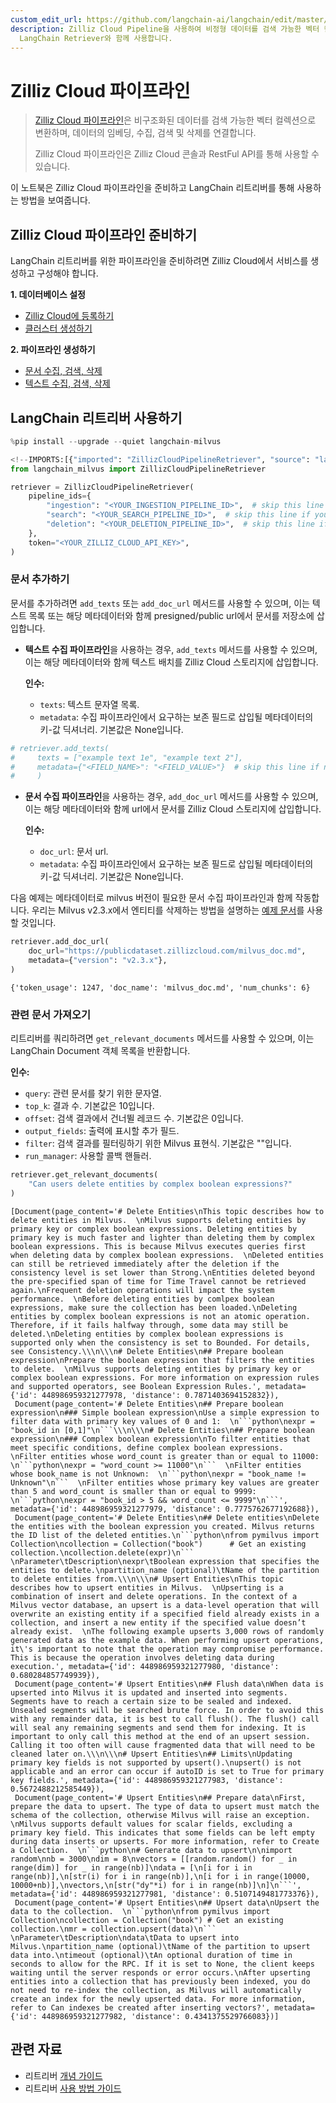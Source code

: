 ```yaml
---
custom_edit_url: https://github.com/langchain-ai/langchain/edit/master/docs/docs/integrations/retrievers/zilliz_cloud_pipeline.ipynb
description: Zilliz Cloud Pipeline을 사용하여 비정형 데이터를 검색 가능한 벡터 컬렉션으로 변환하는 방법을 설명합니다.
  LangChain Retriever와 함께 사용합니다.
---
```


# Zilliz Cloud 파이프라인

> [Zilliz Cloud 파이프라인](https://docs.zilliz.com/docs/pipelines)은 비구조화된 데이터를 검색 가능한 벡터 컬렉션으로 변환하며, 데이터의 임베딩, 수집, 검색 및 삭제를 연결합니다.
> 
> Zilliz Cloud 파이프라인은 Zilliz Cloud 콘솔과 RestFul API를 통해 사용할 수 있습니다.

이 노트북은 Zilliz Cloud 파이프라인을 준비하고 LangChain 리트리버를 통해 사용하는 방법을 보여줍니다.

## Zilliz Cloud 파이프라인 준비하기

LangChain 리트리버를 위한 파이프라인을 준비하려면 Zilliz Cloud에서 서비스를 생성하고 구성해야 합니다.

**1. 데이터베이스 설정**

- [Zilliz Cloud에 등록하기](https://docs.zilliz.com/docs/register-with-zilliz-cloud)
- [클러스터 생성하기](https://docs.zilliz.com/docs/create-cluster)

**2. 파이프라인 생성하기**

- [문서 수집, 검색, 삭제](https://docs.zilliz.com/docs/pipelines-doc-data)
- [텍스트 수집, 검색, 삭제](https://docs.zilliz.com/docs/pipelines-text-data)

## LangChain 리트리버 사용하기

```python
%pip install --upgrade --quiet langchain-milvus
```


```python
<!--IMPORTS:[{"imported": "ZillizCloudPipelineRetriever", "source": "langchain_milvus", "docs": "https://api.python.langchain.com/en/latest/retrievers/langchain_milvus.retrievers.zilliz_cloud_pipeline_retriever.ZillizCloudPipelineRetriever.html", "title": "Zilliz Cloud Pipeline"}]-->
from langchain_milvus import ZillizCloudPipelineRetriever

retriever = ZillizCloudPipelineRetriever(
    pipeline_ids={
        "ingestion": "<YOUR_INGESTION_PIPELINE_ID>",  # skip this line if you do NOT need to add documents
        "search": "<YOUR_SEARCH_PIPELINE_ID>",  # skip this line if you do NOT need to get relevant documents
        "deletion": "<YOUR_DELETION_PIPELINE_ID>",  # skip this line if you do NOT need to delete documents
    },
    token="<YOUR_ZILLIZ_CLOUD_API_KEY>",
)
```


### 문서 추가하기

문서를 추가하려면 `add_texts` 또는 `add_doc_url` 메서드를 사용할 수 있으며, 이는 텍스트 목록 또는 해당 메타데이터와 함께 presigned/public url에서 문서를 저장소에 삽입합니다.

- **텍스트 수집 파이프라인**을 사용하는 경우, `add_texts` 메서드를 사용할 수 있으며, 이는 해당 메타데이터와 함께 텍스트 배치를 Zilliz Cloud 스토리지에 삽입합니다.
  
  **인수:**
  - `texts`: 텍스트 문자열 목록.
  - `metadata`: 수집 파이프라인에서 요구하는 보존 필드로 삽입될 메타데이터의 키-값 딕셔너리. 기본값은 None입니다.

```python
# retriever.add_texts(
#     texts = ["example text 1e", "example text 2"],
#     metadata={"<FIELD_NAME>": "<FIELD_VALUE>"}  # skip this line if no preserved field is required by the ingestion pipeline
#     )
```


- **문서 수집 파이프라인**을 사용하는 경우, `add_doc_url` 메서드를 사용할 수 있으며, 이는 해당 메타데이터와 함께 url에서 문서를 Zilliz Cloud 스토리지에 삽입합니다.
  
  **인수:**
  - `doc_url`: 문서 url.
  - `metadata`: 수집 파이프라인에서 요구하는 보존 필드로 삽입될 메타데이터의 키-값 딕셔너리. 기본값은 None입니다.

다음 예제는 메타데이터로 milvus 버전이 필요한 문서 수집 파이프라인과 함께 작동합니다. 우리는 Milvus v2.3.x에서 엔티티를 삭제하는 방법을 설명하는 [예제 문서](https://publicdataset.zillizcloud.com/milvus_doc.md)를 사용할 것입니다.

```python
retriever.add_doc_url(
    doc_url="https://publicdataset.zillizcloud.com/milvus_doc.md",
    metadata={"version": "v2.3.x"},
)
```


```output
{'token_usage': 1247, 'doc_name': 'milvus_doc.md', 'num_chunks': 6}
```


### 관련 문서 가져오기

리트리버를 쿼리하려면 `get_relevant_documents` 메서드를 사용할 수 있으며, 이는 LangChain Document 객체 목록을 반환합니다.

**인수:**
- `query`: 관련 문서를 찾기 위한 문자열.
- `top_k`: 결과 수. 기본값은 10입니다.
- `offset`: 검색 결과에서 건너뛸 레코드 수. 기본값은 0입니다.
- `output_fields`: 출력에 표시할 추가 필드.
- `filter`: 검색 결과를 필터링하기 위한 Milvus 표현식. 기본값은 ""입니다.
- `run_manager`: 사용할 콜백 핸들러.

```python
retriever.get_relevant_documents(
    "Can users delete entities by complex boolean expressions?"
)
```


```output
[Document(page_content='# Delete Entities\nThis topic describes how to delete entities in Milvus.  \nMilvus supports deleting entities by primary key or complex boolean expressions. Deleting entities by primary key is much faster and lighter than deleting them by complex boolean expressions. This is because Milvus executes queries first when deleting data by complex boolean expressions.  \nDeleted entities can still be retrieved immediately after the deletion if the consistency level is set lower than Strong.\nEntities deleted beyond the pre-specified span of time for Time Travel cannot be retrieved again.\nFrequent deletion operations will impact the system performance.  \nBefore deleting entities by comlpex boolean expressions, make sure the collection has been loaded.\nDeleting entities by complex boolean expressions is not an atomic operation. Therefore, if it fails halfway through, some data may still be deleted.\nDeleting entities by complex boolean expressions is supported only when the consistency is set to Bounded. For details, see Consistency.\\\n\\\n# Delete Entities\n## Prepare boolean expression\nPrepare the boolean expression that filters the entities to delete.  \nMilvus supports deleting entities by primary key or complex boolean expressions. For more information on expression rules and supported operators, see Boolean Expression Rules.', metadata={'id': 448986959321277978, 'distance': 0.7871403694152832}),
 Document(page_content='# Delete Entities\n## Prepare boolean expression\n### Simple boolean expression\nUse a simple expression to filter data with primary key values of 0 and 1:  \n```python\nexpr = "book_id in [0,1]"\n```\\\n\\\n# Delete Entities\n## Prepare boolean expression\n### Complex boolean expression\nTo filter entities that meet specific conditions, define complex boolean expressions.  \nFilter entities whose word_count is greater than or equal to 11000:  \n```python\nexpr = "word_count >= 11000"\n```  \nFilter entities whose book_name is not Unknown:  \n```python\nexpr = "book_name != Unknown"\n```  \nFilter entities whose primary key values are greater than 5 and word_count is smaller than or equal to 9999:  \n```python\nexpr = "book_id > 5 && word_count <= 9999"\n```', metadata={'id': 448986959321277979, 'distance': 0.7775762677192688}),
 Document(page_content='# Delete Entities\n## Delete entities\nDelete the entities with the boolean expression you created. Milvus returns the ID list of the deleted entities.\n```python\nfrom pymilvus import Collection\ncollection = Collection("book")      # Get an existing collection.\ncollection.delete(expr)\n```  \nParameter\tDescription\nexpr\tBoolean expression that specifies the entities to delete.\npartition_name (optional)\tName of the partition to delete entities from.\\\n\\\n# Upsert Entities\nThis topic describes how to upsert entities in Milvus.  \nUpserting is a combination of insert and delete operations. In the context of a Milvus vector database, an upsert is a data-level operation that will overwrite an existing entity if a specified field already exists in a collection, and insert a new entity if the specified value doesn’t already exist.  \nThe following example upserts 3,000 rows of randomly generated data as the example data. When performing upsert operations, it\'s important to note that the operation may compromise performance. This is because the operation involves deleting data during execution.', metadata={'id': 448986959321277980, 'distance': 0.680284857749939}),
 Document(page_content='# Upsert Entities\n## Flush data\nWhen data is upserted into Milvus it is updated and inserted into segments. Segments have to reach a certain size to be sealed and indexed. Unsealed segments will be searched brute force. In order to avoid this with any remainder data, it is best to call flush(). The flush() call will seal any remaining segments and send them for indexing. It is important to only call this method at the end of an upsert session. Calling it too often will cause fragmented data that will need to be cleaned later on.\\\n\\\n# Upsert Entities\n## Limits\nUpdating primary key fields is not supported by upsert().\nupsert() is not applicable and an error can occur if autoID is set to True for primary key fields.', metadata={'id': 448986959321277983, 'distance': 0.5672488212585449}),
 Document(page_content='# Upsert Entities\n## Prepare data\nFirst, prepare the data to upsert. The type of data to upsert must match the schema of the collection, otherwise Milvus will raise an exception.  \nMilvus supports default values for scalar fields, excluding a primary key field. This indicates that some fields can be left empty during data inserts or upserts. For more information, refer to Create a Collection.  \n```python\n# Generate data to upsert\n\nimport random\nnb = 3000\ndim = 8\nvectors = [[random.random() for _ in range(dim)] for _ in range(nb)]\ndata = [\n[i for i in range(nb)],\n[str(i) for i in range(nb)],\n[i for i in range(10000, 10000+nb)],\nvectors,\n[str("dy"*i) for i in range(nb)]\n]\n```', metadata={'id': 448986959321277981, 'distance': 0.5107149481773376}),
 Document(page_content='# Upsert Entities\n## Upsert data\nUpsert the data to the collection.  \n```python\nfrom pymilvus import Collection\ncollection = Collection("book") # Get an existing collection.\nmr = collection.upsert(data)\n```  \nParameter\tDescription\ndata\tData to upsert into Milvus.\npartition_name (optional)\tName of the partition to upsert data into.\ntimeout (optional)\tAn optional duration of time in seconds to allow for the RPC. If it is set to None, the client keeps waiting until the server responds or error occurs.\nAfter upserting entities into a collection that has previously been indexed, you do not need to re-index the collection, as Milvus will automatically create an index for the newly upserted data. For more information, refer to Can indexes be created after inserting vectors?', metadata={'id': 448986959321277982, 'distance': 0.4341375529766083})]
```


## 관련 자료

- 리트리버 [개념 가이드](/docs/concepts/#retrievers)
- 리트리버 [사용 방법 가이드](/docs/how_to/#retrievers)